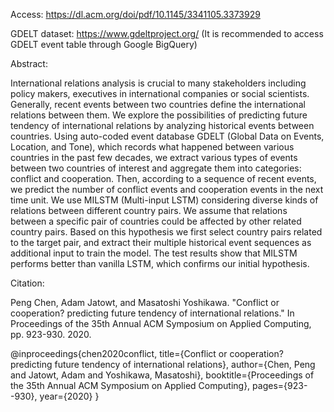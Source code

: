 Access: https://dl.acm.org/doi/pdf/10.1145/3341105.3373929

GDELT dataset: https://www.gdeltproject.org/ (It is recommended to access GDELT event table through Google BigQuery)

Abstract:

International relations analysis is crucial to many stakeholders including policy makers, executives in international companies or social scientists. Generally, recent events between two countries define the international relations between them. We explore the possibilities of predicting future tendency of international relations by analyzing historical events between countries. Using auto-coded event database GDELT (Global Data on Events, Location, and Tone), which records what happened between various countries in the past few decades, we extract various types of events between two countries of interest and aggregate them into categories: conflict and cooperation. Then, according to a sequence of recent events, we predict the number of conflict events and cooperation events in the next time unit. We use MILSTM (Multi-input LSTM) considering diverse kinds of relations between different country pairs. We assume that relations between a specific pair of countries could be affected by other related country pairs. Based on this hypothesis we first select country pairs related to the target pair, and extract their multiple historical event sequences as additional input to train the model. The test results show that MILSTM performs better than vanilla LSTM, which confirms our initial hypothesis.



Citation:

Peng Chen, Adam Jatowt, and Masatoshi Yoshikawa. "Conflict or cooperation? predicting future tendency of international relations." In Proceedings of the 35th Annual ACM Symposium on Applied Computing, pp. 923-930. 2020.

@inproceedings{chen2020conflict,
  title={Conflict or cooperation? predicting future tendency of international relations},
  author={Chen, Peng and Jatowt, Adam and Yoshikawa, Masatoshi},
  booktitle={Proceedings of the 35th Annual ACM Symposium on Applied Computing},
  pages={923--930},
  year={2020}
}
